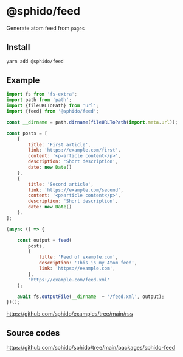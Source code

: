 # @sphido/feed

Generate atom feed from `pages`

## Install

```bash
yarn add @sphido/feed
```

## Example

```javascript
import fs from 'fs-extra';
import path from 'path';
import {fileURLToPath} from 'url';
import {feed} from '@sphido/feed';

const __dirname = path.dirname(fileURLToPath(import.meta.url));

const posts = [
	{
		title: 'First article',
		link: 'https://example.com/first',
		content: '<p>article content</p>',
		description: 'Short description',
		date: new Date()
	},
	{
		title: 'Second article',
		link: 'https://example.com/second',
		content: '<p>article content</p>',
		description: 'Short description',
		date: new Date()
	},
];

(async () => {

	const output = feed(
		posts,
		{
			title: 'Feed of example.com',
			description: 'This is my Atom feed',
			link: 'https://example.com',
		},
		'https://example.com/feed.xml'
	);

	await fs.outputFile(__dirname  + '/feed.xml', output);
})();
```

https://github.com/sphido/examples/tree/main/rss

## Source codes

https://github.com/sphido/sphido/tree/main/packages/sphido-feed